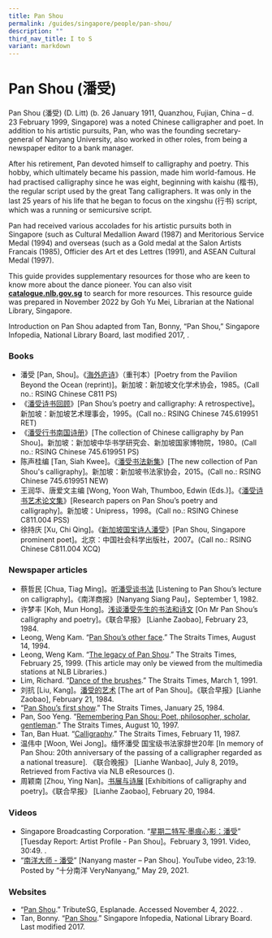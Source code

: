 ```yaml
---
title: Pan Shou
permalink: /guides/singapore/people/pan-shou/
description: ""
third_nav_title: I to S
variant: markdown
---
```

# Pan Shou (潘受)

Pan Shou (潘受) (D. Litt) (b. 26 January 1911, Quanzhou, Fujian, China – d. 23 February 1999, Singapore) was a noted Chinese calligrapher and poet. In addition to his artistic pursuits, Pan, who was the founding secretary-general of Nanyang University, also worked in other roles, from being a newspaper editor to a bank manager. 

After his retirement, Pan devoted himself to calligraphy and poetry. This hobby, which ultimately became his passion, made him world-famous. He had practised calligraphy since he was eight, beginning with kaishu (楷书), the regular script used by the great Tang calligraphers. It was only in the last 25 years of his life that he began to focus on the xingshu (行书) script, which was a running or semicursive 
script. 

Pan had received various accolades for his artistic pursuits both in Singapore (such as Cultural Medallion Award (1987) and Meritorious Service Medal (1994) and overseas (such as a Gold medal at the Salon Artists Francais (1985),  Officier des Art et des Lettres (1991), and ASEAN Cultural Medal (1997). 

This guide provides supplementary resources for those who are keen to know more about the dance pioneer. You can also visit [**catalogue.nlb.gov.sg**](https://catalogue.nlb.gov.sg/) to search for more resources. This resource guide was prepared in November 2022 by Goh Yu Mei, Librarian at the National Library, Singapore.

Introduction on Pan Shou adapted from Tan, Bonny, “Pan Shou,” Singapore Infopedia, National Library Board, last modified 2017, .

### Books
* 潘受 [Pan, Shou]。《[海外庐诗](https://eservice.nlb.gov.sg/item_holding.aspx?bid=84550529)》（重刊本）[Poetry from the Pavilion Beyond the Ocean (reprint)]。新加坡：新加坡文化学术协会，1985。(Call no.: RSING Chinese C811 PS)
* 《[潘受诗书回顾](https://eservice.nlb.gov.sg/item_holding.aspx?bid=84510431)》[Pan Shou’s poetry and calligraphy: A retrospective]。新加坡：新加坡艺术理事会，1995。(Call no.: RSING Chinese 745.619951 RET)
* 《[潘受行书南国诗册](https://eservice.nlb.gov.sg/item_holding.aspx?bid=84530812)》[The collection of Chinese calligraphy by Pan Shou]。新加坡：新加坡中华书学研究会、新加坡国家博物院，1980。(Call no.: RSING Chinese 745.619951 PS)
* 陈声桂编 [Tan, Siah Kwee]。《[潘受书法新集](https://eservice.nlb.gov.sg/item_holding.aspx?bid=84530812)》[The new collection of Pan Shou's calligraphy]。新加坡：新加坡书法家协会，2015。(Call no.: RSING Chinese 745.619951 NEW)
* 王润华、唐爱文主编 [Wong, Yoon Wah, Thumboo, Edwin (Eds.)]。《[潘受诗书艺术论文集](https://eservice.nlb.gov.sg/item_holding.aspx?bid=84516189)》[Research papers on Pan Shou’s poetry and calligraphy]。新加坡：Unipress，1998。(Call no.: RSING Chinese C811.004 PSS)
* 徐持庆 [Xu, Chi Qing]。《[新加坡国宝诗人潘受](https://eservice.nlb.gov.sg/item_holding.aspx?bid=12923271)》[Pan Shou, Singapore prominent poet]。北京：中国社会科学出版社，2007。(Call no.: RSING Chinese C811.004 XCQ)

### Newspaper articles
* 蔡哲民 [Chua, Tiag Ming]。[听潘受谈书法](http://eresources.nlb.gov.sg/newspapers/Digitised/Article/nysp19820901-1.2.67.2) [Listening to Pan Shou’s lecture on calligraphy]。《南洋商报》[Nanyang Siang Pau]，September 1, 1982.  
* 许梦丰 [Koh, Mun Hong]。[浅谈潘受先生的书法和诗文](http://eresources.nlb.gov.sg/newspapers/Digitised/Article/lhzb19840223-1.2.22.1.4) [On Mr Pan Shou’s calligraphy and poetry]。《联合早报》 [Lianhe Zaobao], February 23, 1984.  
* Leong, Weng Kam. “[Pan Shou’s other face](http://eresources.nlb.gov.sg/newspapers/Digitised/Article/straitstimes19940814-1.2.122.2.4).” The Straits Times, August 14, 1994.  
* Leong, Weng Kam. “[The legacy of Pan Shou](http://eresources.nlb.gov.sg/newspapers/Digitised/Article/straitstimes19990225-1.2.45.1).” The Straits Times, February 25, 1999.  (This article may only be viewed from the multimedia stations at NLB Libraries.)
* Lim, Richard. “[Dance of the brushes](http://eresources.nlb.gov.sg/newspapers/Digitised/Article/straitstimes19910301-1.2.66.9.1).” The Straits Times, March 1, 1991.  
* 刘抗 [Liu, Kang]。[潘受的艺术](https://eresources.nlb.gov.sg/newspapers/Digitised/Article/lhzb19840221-1.2.26.1.2) [The art of Pan Shou]。《联合早报》[Lianhe Zaobao], February 21, 1984.  
* “[Pan Shou’s first show](http://eresources.nlb.gov.sg/newspapers/Digitised/Article/straitstimes19840125-1.2.101.4).” The Straits Times, January 25, 1984. 
* Pan, Soo Yeng. “[Remembering Pan Shou: Poet, philosopher, scholar, gentleman](http://eresources.nlb.gov.sg/newspapers/Digitised/Article/straitstimes19970818-1.2.77.2.1).” The Straits Times, August 10, 1997.  
* Tan, Ban Huat. “[Calligraphy](http://eresources.nlb.gov.sg/newspapers/Digitised/Article/straitstimes19870211-1.2.60.24.1.3).” The Straits Times, February 11, 1987.  
* 温伟中 [Woon, Wei Jong]。缅怀潘受 国宝级书法家辞世20年 [In memory of Pan Shou: 20th anniversary of the passing of a calligrapher regarded as a national treasure]. 《联合晚报》 [Lianhe Wanbao], July 8, 2019。Retrieved from Factiva via NLB eResources ().
* 周颖南 [Zhou, Ying Nan]。[书展与诗展](http://eresources.nlb.gov.sg/newspapers/Digitised/Article/lhzb19840220-1.2.57.4) [Exhibitions of calligraphy and poetry]。《联合早报》 [Lianhe Zaobao], February 20, 1984.  

### Videos
* Singapore Broadcasting Corporation. “[星期二特写·墨痕心影：潘受](https://www.nas.gov.sg/archivesonline/audiovisual_records/record-details/702413df-1164-11e3-83d5-0050568939ad)” [Tuesday Report: Artist Profile - Pan Shou]。February 3, 1991. Video, 30:49.  .
* “[南洋大师 - 潘受](https://youtu.be/QIciEA0UIMA)” [Nanyang master – Pan Shou]. YouTube video, 23:19. Posted by “十分南洋 VeryNanyang,” May 29, 2021.  

### Websites
* “[Pan Shou](https://www.esplanade.com/offstage/arts/pan-shou).” TributeSG, Esplanade. Accessed November 4, 2022. . 
* Tan, Bonny. “[Pan Shou](https://www.nlb.gov.sg/main/article-detail?cmsuuid=23878f30-3a2b-4482-a14d-d3c3d551d231).” Singapore Infopedia, National Library Board. Last modified 2017.